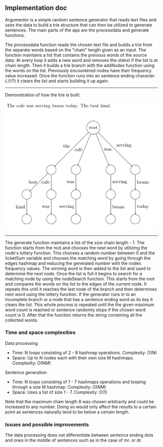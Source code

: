 ## Implementation doc

Argumentor is a simple random sentence generator that reads text files and uses the data to build a trie structure that can then be utilized to generate sentences.
The main parts of the app are the processdata and generate functions.

The processdata function reads the chosen text file and builds a trie from the separate words based on the "chain" length given as an input. The function maintains a list that contains the previous words of the source data. At every loop it adds a new word and removes the oldest if the list is at chain length. Then it builds a trie branch with the addNodes function using the words on the list. Previously encountered nodes have their frequency value increased. Once the function runs into an sentence ending character (./!/?) it clears the list and starts building it up again.

------------------------------------------------------------------------------------

Demonstration of how the trie is built:

![](/docs/images/trie.png)

------------------------------------------------------------------------------------

The generate function maintains a list of the size chain length - 1. The function starts from the root and chooses the next word by utilizing the node's lottery function. This chooses a random number between 0 and the ticketSum variable and chooses the matching word by going through the edges hashmap and reducing the generated number with the nodes frequency values. The winning word is then added to the list and used to determine the next node. Once the list is full it begins to search for a matching node by using the nodeSearch function. This starts from the root and compares the words on the list to the edges of the current node. It repeats this until it reaches the last node of the branch and then determines next word using the lottery function. If the generator runs in to an incomplete branch or a node that has a sentence ending word as its key it clears the list. This whole process is repeated until the the given maximum word count is reached or sentence randomly stops if the chosen word count is 0.
After that the function returns the string containing all the collected words.

### Time and space complexities

Data processing
* Time: N loops consisting of 2 - 8 hashmap operations.
Complexity: O(N)
* Space: Up to N nodes each with their own size M hashmaps.
Complexity: O(NM)

Sentence generation
* Time: N loops consisting of 1 - 7 hashmaps operations and looping through a size M hashmap.
Complexity: O(NM)
* Space: Uses a list of size 1 - 7.
Complexity: O(1)

Note that the maximum chain length 8 was chosen arbitrarily and could be increased to any number. Doing so would only affect the results to a certain point as sentences naturally tend to be below a certain length.

### Issues and possible improvements

The data processing does not differentiate between sentence ending dots and ones in the middle of sentences such as in the case of mr. or dr.